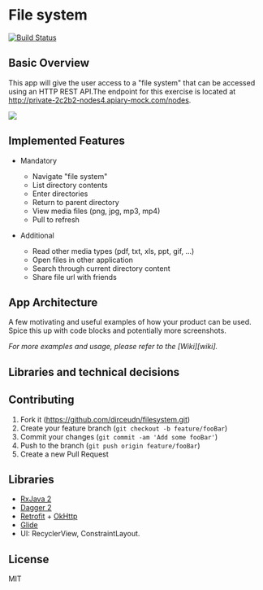 # File system

[![Build Status](https://travis-ci.org/anfederico/Clairvoyant.svg?branch=master)](https://travis-ci.org/anfederico/Clairvoyant)

## Basic Overview

 This app will give the user access to a "file system" that can be accessed using an HTTP REST API.The endpoint for this     exercise is located at http://private-2c2b2-nodes4.apiary-mock.com/nodes.

![](header.png)

## Implemented Features

* Mandatory
  - Navigate "file system" 
  - List directory contents 
  - Enter directories 
  - Return to parent directory 
  - View media files (png, jpg, mp3, mp4) 
  - Pull to refresh 
  
* Additional
  - Read other media types (pdf, txt, xls, ppt, gif, ...) 
  - Open files in other application 
  - Search through current directory content 
  - Share file url with friends

## App Architecture

A few motivating and useful examples of how your product can be used. Spice this up with code blocks and potentially more screenshots.

_For more examples and usage, please refer to the [Wiki][wiki]._

## Libraries and technical decisions


## Contributing

1. Fork it (https://github.com/dirceudn/filesystem.git)
2. Create your feature branch (`git checkout -b feature/fooBar`)
3. Commit your changes (`git commit -am 'Add some fooBar'`)
4. Push to the branch (`git push origin feature/fooBar`)
5. Create a new Pull Request

## Libraries

* [RxJava 2](https://github.com/ReactiveX/RxJava)
* [Dagger 2](https://github.com/google/dagger)
* [Retrofit](https://github.com/square/retrofit) + [OkHttp](https://github.com/square/okhttp)
* [Glide](https://github.com/bumptech/glide)
* UI: RecyclerView, ConstraintLayout.

## License

MIT


